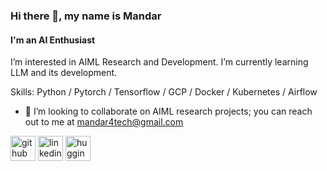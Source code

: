 ### Hi there 👋, my name is Mandar 
#### I'm an AI Enthusiast
I’m interested in AIML Research and Development. I’m currently learning LLM and its development.  

Skills: Python / Pytorch / Tensorflow / GCP / Docker / Kubernetes / Airflow

- 👯 I’m looking to collaborate on AIML research projects; you can reach out to me at mandar4tech@gmail.com 


[<img src='https://upload.wikimedia.org/wikipedia/commons/9/91/Octicons-mark-github.svg' alt='github' height='40'>](https://github.com/m-np/m-np)  [<img src='https://upload.wikimedia.org/wikipedia/commons/8/81/LinkedIn_icon.svg' alt='linkedin' height='40'>](https://www.linkedin.com/in/mandar-parab-11560974/)  [<img src='https://cdn-lfs.huggingface.co/repos/96/a2/96a2c8468c1546e660ac2609e49404b8588fcf5a748761fa72c154b2836b4c83/942cad1ccda905ac5a659dfd2d78b344fccfb84a8a3ac3721e08f488205638a0?response-content-disposition=inline%3B+filename*%3DUTF-8%27%27hf-logo.svg%3B+filename%3D%22hf-logo.svg%22%3B&response-content-type=image%2Fsvg%2Bxml&Expires=1706310632&Policy=eyJTdGF0ZW1lbnQiOlt7IkNvbmRpdGlvbiI6eyJEYXRlTGVzc1RoYW4iOnsiQVdTOkVwb2NoVGltZSI6MTcwNjMxMDYzMn19LCJSZXNvdXJjZSI6Imh0dHBzOi8vY2RuLWxmcy5odWdnaW5nZmFjZS5jby9yZXBvcy85Ni9hMi85NmEyYzg0NjhjMTU0NmU2NjBhYzI2MDllNDk0MDRiODU4OGZjZjVhNzQ4NzYxZmE3MmMxNTRiMjgzNmI0YzgzLzk0MmNhZDFjY2RhOTA1YWM1YTY1OWRmZDJkNzhiMzQ0ZmNjZmI4NGE4YTNhYzM3MjFlMDhmNDg4MjA1NjM4YTA%7EcmVzcG9uc2UtY29udGVudC1kaXNwb3NpdGlvbj0qJnJlc3BvbnNlLWNvbnRlbnQtdHlwZT0qIn1dfQ__&Signature=gINVooXQclUVC8ZFnIkDme2rfV315ghJVuD7fo89Cl33o10PxwX5oW-BemPF%7Eb3R5D8Vwd854-5-RKt7ZAIyNdOd%7Ev2GzrYaN4AGLu1sCBA-qIYZYIQ8F6teAM4sjJhcqa3MfhzbVGUVf%7EcLBbFLcAJhv9MUSvKyDXbf8tGn7trrG4Qq70qSTH4l6iRd6bbmGf7LNhnymR5P3uu8GRe2wZNrLpO1T2NeoaoK2HikEEYw8n-65u2L2sYQXMtMC5Ko6eKk8upqRDaRkX4Q63e7TAIrybZYpiR9SyRM%7EzFBbwM6lcf07J9CTuvMM8ewA6tZKhNyCjA3JRBAPH4-fxLf9g__&Key-Pair-Id=KVTP0A1DKRTAX' alt='hugging_face' height='40'>](https://huggingface.co/Rzoro)
